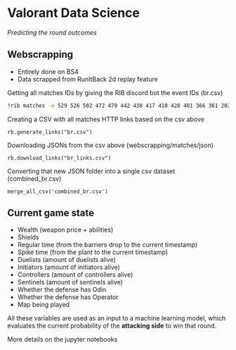 # Valorant Data Science
_Predicting the round outcomes_



## Webscrapping
- Entirely done on BS4
- Data scrapped from RunItBack 2d replay feature

Getting all matches IDs by giving the RIB discord bot the event IDs (br.csv) 

```sh
!rib matches -e 529 526 502 472 470 442 438 417 410 428 401 366 361 202 335 297 338 292 267 263 262 230 213 176 175 147 99 -csv
```
Creating a CSV with all matches HTTP links based on the csv above
```
rb.generate_links("br.csv")
```
Downloading JSONs from the csv above (webscrapping/matches/json)
```
rb.download_links("br_links.csv")
```
Converting that new JSON folder into a single csv dataset (combined_br.csv)
```
merge_all_csv('combined_br.csv')
```

## Current game state
- Wealth (weapon price + abilities)
- Shields
- Regular time (from the barriers drop to the current timestamp)
- Spike time (from the plant to the current timestamp)
- Duelists (amount of duelists alive)
- Initiators (amount of initiators alive)
- Controllers (amount of controllers alive)
- Sentinels (amount of sentinels alive)
- Whether the defense has Odin
- Whether the defense has Operator
- Map being played

All these variables are used as an input to a machine learning model, which evaluates the current probability of the **attacking side** to win that round.

More details on the jupyter notebooks
